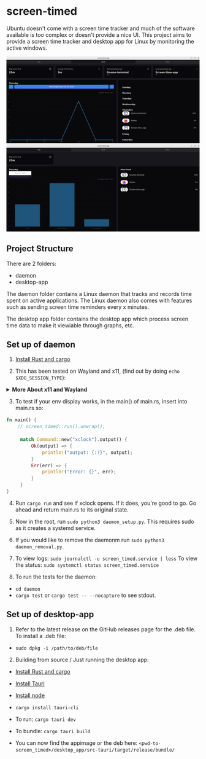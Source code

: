 # screen-timed

Ubuntu doesn't come with a screen time tracker and much of the software available is too complex or doesn't provide a nice UI. This project aims to provide a screen time tracker and desktop app for Linux by monitoring the active windows.

![Screenshot 1](/docs/screenshots/week-screenshot.png)
![Screenshot 2](/docs/screenshots/day-screenshot.png)

## Project Structure

There are 2 folders:

- daemon
- desktop-app

The daemon folder contains a Linux daemon that tracks and records time spent on active applications. The Linux daemon also comes with features such as sending screen time reminders every x minutes.

The desktop app folder contains the desktop app which process screen time data to make it viewiable through graphs, etc.

## Set up of daemon

1. [Install Rust and cargo](https://www.rust-lang.org/tools/install)

2. This has been tested on Wayland and x11, (find out by doing `echo $XDG_SESSION_TYPE`):
<details>
<summary><b>More About x11 and Wayland</b></summary>

- This program has worked on a PC using wayland and Ubuntu but I run this daily on a PC using x11 and Ubuntu.
  - If you have a Nvidia graphics driver, you should probably use x11 over wayland if you aren't already (greater compatability). I was using wayland leading to errors getting the active window.

To switch to x11 on Ubuntu:

    - Go to settings > Colours (Device Colour Profiles) > Select `Standard Space - sRGB`
    - Edit `/etc/gdm3/custom.conf` and uncomment `WaylandEnable=false`
    - `sudo reboot`

If anything goes wrong, just undo this line: - Edit `/etc/gdm3/custom.conf` and uncomment `WaylandEnable=false`
and you should be back on wayland.

</details>

3.  To test if your env display works, in the main() of main.rs, insert into main.rs so:

```rust
fn main() {
    // screen_timed::run().unwrap();

     match Command::new("xclock").output() {
         Ok(output) => {
             println!("output: {:?}", output);
         }
         Err(err) => {
             println!("Error: {}", err);
         }
     }
}
```

4. Run `cargo run` and see if xclock opens. If it does, you're good to go. Go ahead and return main.rs to its original state.

5. Now in the root, run `sudo python3 daemon_setup.py`. This requires sudo as it creates a systemd service.

6. If you would like to remove the daemonm run `sudo python3 daemon_removal.py`.

7. To view logs:
   `sudo journalctl -u screen_timed.service | less`
   To view the status:
   `sudo systemctl status screen_timed.service`

8. To run the tests for the daemon:

- `cd daemon`
- `cargo test` or `cargo test -- --nocapture` to see stdout.

## Set up of desktop-app

1. Refer to the latest release on the GitHub releases page for the .deb file.
   To install a .deb file:

- `sudo dpkg -i /path/to/deb/file`

2. Building from source / Just running the desktop app:

- [Install Rust and cargo](https://www.rust-lang.org/tools/install)
- [Install Tauri](https://tauri.app/)
- [Install node](https://github.com/nvm-sh/nvm)
- `cargo install tauri-cli`
- To run:
  `cargo tauri dev`

- To bundle:
  `cargo tauri build`

- You can now find the appimage or the deb here: `<pwd-to-screen_timed>/desktop_app/src-tauri/target/release/bundle/`
